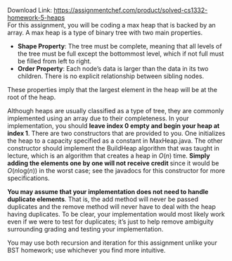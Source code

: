 Download Link: https://assignmentchef.com/product/solved-cs1332-homework-5-heaps
<br>
For this assignment, you will be coding a max heap that is backed by an array. A max heap is a type of binary tree with two main properties.

<ul>

 <li><strong>Shape Property</strong>: The tree must be complete, meaning that all levels of the tree must be full except the bottommost level, which if not full must be filled from left to right.</li>

 <li><strong>Order Property</strong>: Each node’s data is larger than the data in its two children. There is no explicit relationship between sibling nodes.</li>

</ul>

These properties imply that the largest element in the heap will be at the root of the heap.

Although heaps are usually classified as a type of tree, they are commonly implemented using an array due to their completeness. In your implementation, you should <strong>leave index 0 empty and begin your heap at index 1</strong>. There are two constructors that are provided to you. One initializes the heap to a capacity specified as a constant in MaxHeap.java. The other constructor should implement the BuildHeap algorithm that was taught in lecture, which is an algorithm that creates a heap in <em>O</em>(<em>n</em>) time. <strong>Simply adding the elements one by one will not receive credit </strong>since it would be <em>O</em>(<em>n</em>log(<em>n</em>)) in the worst case; see the javadocs for this constructor for more specifications.

<strong>You may assume that your implementation does not need to handle duplicate elements</strong>. That is, the add method will never be passed duplicates and the remove method will never have to deal with the heap having duplicates. To be clear, your implementation would most likely work even if we were to test for duplicates; it’s just to help remove ambiguity surrounding grading and testing your implementation.

You may use both recursion and iteration for this assignment unlike your BST homework; use whichever you find more intuitive.